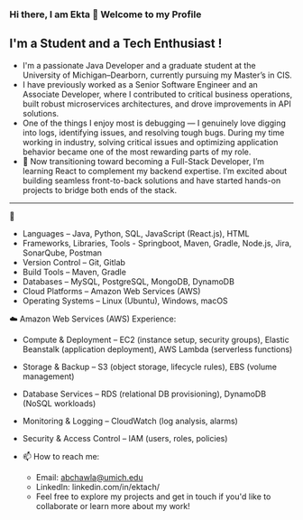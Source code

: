 ### Hi there, I am Ekta 👋 Welcome to my Profile

## I'm a Student and a Tech Enthusiast !
- I'm a passionate Java Developer and a graduate student at the University of Michigan–Dearborn, currently pursuing my Master’s in CIS.
- I have previously worked as a Senior Software Engineer and an Associate Developer, where I contributed to critical business operations, built robust microservices architectures, and drove improvements in API solutions.
- One of the things I enjoy most is debugging — I genuinely love digging into logs, identifying issues, and resolving tough bugs. During my time working in industry, solving critical issues and optimizing application behavior became one of the most rewarding parts of my role.
- 🌱  Now transitioning toward becoming a Full-Stack Developer, I’m learning React to complement my backend expertise. I’m excited about building seamless front-to-back solutions and have started hands-on projects to bridge both ends of the stack.

<hr/>

🔧
- Languages – Java, Python, SQL, JavaScript (React.js), HTML
- Frameworks, Libraries, Tools - Springboot, Maven, Gradle, Node.js, Jira, SonarQube, Postman
- Version Control – Git, Gitlab
- Build Tools – Maven, Gradle
- Databases – MySQL, PostgreSQL, MongoDB, DynamoDB
- Cloud Platforms – Amazon Web Services (AWS)
- Operating Systems – Linux (Ubuntu), Windows, macOS

☁️ Amazon Web Services (AWS) Experience:
- Compute & Deployment – EC2 (instance setup, security groups), Elastic Beanstalk (application 
 deployment), AWS Lambda (serverless functions)
- Storage & Backup – S3 (object storage, lifecycle rules), EBS (volume management)
- Database Services – RDS (relational DB provisioning), DynamoDB (NoSQL workloads)
- Monitoring & Logging – CloudWatch (log analysis, alarms)
- Security & Access Control – IAM (users, roles, policies)

- 📫 How to reach me:
  - Email: abchawla@umich.edu
  - LinkedIn: linkedin.com/in/ektach/ 
  - Feel free to explore my projects and get in touch if you'd like to collaborate or learn more about my work!  
<!--
**akchaw/akchaw** is a ✨ _special_ ✨ repository because its `README.md` (this file) appears on your GitHub profile.

Here are some ideas to get you started:

- 🔭 I’m currently working on ...
- 🌱 I’m currently learning ...
- 👯 I’m looking to collaborate on ...
- 🤔 I’m looking for help with ...
- 💬 Ask me about ...
- 📫 How to reach me: ...
- 😄 Pronouns: ...
- ⚡ Fun fact: ...
-->
